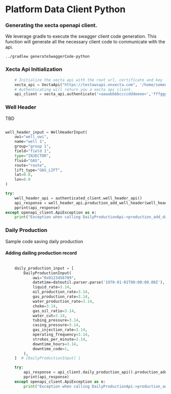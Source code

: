 
# Platform Data Client Python

### Generating the xecta openapi client.

We leverage gradle to execute the swagger client code generation. This function will generate all the necessary
client code to communicate with the api.

```shell
../gradlew generateSwaggerCode-python
```

### Xecta Api Initialization

```python
    # Initialize the xecta api with the root url, certificate and key
    xecta_api = XectaApi("https://testawsapi.onxecta.com", '/home/someuser/.auth/my_client.pem', '/home/someuser/.auth/my_client.key')
    # Authenticating will return you a xecta api client.
    api_client = xecta_api.authenticate('<aaaabbbbccccdddeeee>','fffggghhhhiiiiijjjjkkkkllllmmmnnnoooppp')

```


### Well Header
TBD
```python

well_header_input = WellHeaderInput(
    uwi="well_uwi",
    name="well 1",
    group="group 1",
    field="field 1",
    type="INJECTOR",
    fluid="GAS",
    route="route",
    lift_type="GAS_LIFT",
    lat=0.0,
    lon=0.0
)

try:
    well_header_api = authenticated_client.well_header_api()
    api_response = well_header_api.production_add_well_header(well_header_input)
    pprint(api_response)
except openapi_client.ApiException as e:
    print("Exception when calling DailyProductionApi->production_add_daily: %s\n" % e)

```


### Daily Production
Sample code saving daily production

#### Adding dailing production record

```python

    daily_production_input = [
        DailyProductionInput(
            uwi="0x0123456789",
            datetime=dateutil.parser.parse('1970-01-01T00:00:00.00Z'),
            liquid_rate=3.14,
            oil_production_rate=3.14,
            gas_production_rate=3.14,
            water_production_rate=3.14,
            choke=3.14,
            gas_oil_ratio=3.14,
            water_cut=3.14,
            tubing_pressure=3.14,
            casing_pressure=3.14,
            gas_injection_rate=3.14,
            operating_frequency=3.14,
            strokes_per_minute=3.14,
            downtime_hours=3.14,
            downtime_code=1,
        ),
    ]  # [DailyProductionInput] |

    try:
        api_response = api_client.daily_production_api().production_add_daily(daily_production_input)
        pprint(api_response)
    except openapi_client.ApiException as e:
        print("Exception when calling DailyProductionApi->production_add_daily: %s\n" % e)
```